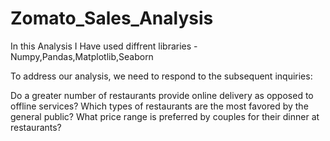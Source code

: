 # Zomato_Sales_Analysis
In this Analysis I Have used diffrent libraries - Numpy,Pandas,Matplotlib,Seaborn

To address our analysis, we need to respond to the subsequent inquiries:

Do a greater number of restaurants provide online delivery as opposed to offline services?
Which types of restaurants are the most favored by the general public?
What price range is preferred by couples for their dinner at restaurants?
